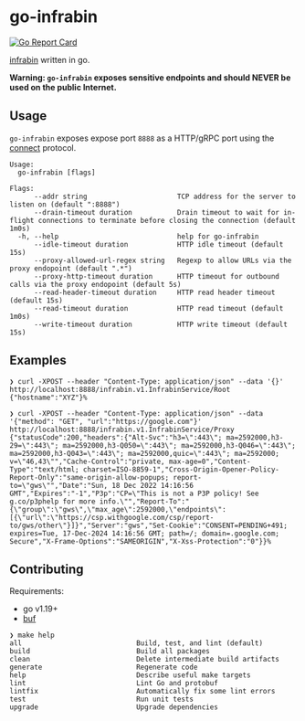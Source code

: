 # go-infrabin

[![Go Report Card](https://goreportcard.com/badge/github.com/maruina/go-infrabin)](https://goreportcard.com/report/github.com/maruina/go-infrabin)

[infrabin](https://github.com/maruina/infrabin) written in go.

**Warning: `go-infrabin` exposes sensitive endpoints and should NEVER be used on the public Internet.**

## Usage

`go-infrabin` exposes expose port `8888` as a HTTP/gRPC port using the [connect](https://connect.build/) protocol.

```console
Usage:
  go-infrabin [flags]

Flags:
      --addr string                      TCP address for the server to listen on (default ":8888")
      --drain-timeout duration           Drain timeout to wait for in-flight connections to terminate before closing the connection (default 1m0s)
  -h, --help                             help for go-infrabin
      --idle-timeout duration            HTTP idle timeout (default 15s)
      --proxy-allowed-url-regex string   Regexp to allow URLs via the proxy endopoint (default ".*")
      --proxy-http-timeout duration      HTTP timeout for outbound calls via the proxy endopoint (default 5s)
      --read-header-timeout duration     HTTP read header timeout (default 15s)
      --read-timeout duration            HTTP read timeout (default 1m0s)
      --write-timeout duration           HTTP write timeout (default 15s)
```

## Examples

```console
❯ curl -XPOST --header "Content-Type: application/json" --data '{}' http://localhost:8888/infrabin.v1.InfrabinService/Root
{"hostname":"XYZ"}%

❯ curl -XPOST --header "Content-Type: application/json" --data '{"method": "GET", "url":"https://google.com"}' http://localhost:8888/infrabin.v1.InfrabinService/Proxy
{"statusCode":200,"headers":{"Alt-Svc":"h3=\":443\"; ma=2592000,h3-29=\":443\"; ma=2592000,h3-Q050=\":443\"; ma=2592000,h3-Q046=\":443\"; ma=2592000,h3-Q043=\":443\"; ma=2592000,quic=\":443\"; ma=2592000; v=\"46,43\"","Cache-Control":"private, max-age=0","Content-Type":"text/html; charset=ISO-8859-1","Cross-Origin-Opener-Policy-Report-Only":"same-origin-allow-popups; report-to=\"gws\"","Date":"Sun, 18 Dec 2022 14:16:56 GMT","Expires":"-1","P3p":"CP=\"This is not a P3P policy! See g.co/p3phelp for more info.\"","Report-To":"{\"group\":\"gws\",\"max_age\":2592000,\"endpoints\":[{\"url\":\"https://csp.withgoogle.com/csp/report-to/gws/other\"}]}","Server":"gws","Set-Cookie":"CONSENT=PENDING+491; expires=Tue, 17-Dec-2024 14:16:56 GMT; path=/; domain=.google.com; Secure","X-Frame-Options":"SAMEORIGIN","X-Xss-Protection":"0"}}%
```

## Contributing

Requirements:

* go v1.19+
* [buf](https://docs.buf.build/installation)

```console
❯ make help
all                            Build, test, and lint (default)
build                          Build all packages
clean                          Delete intermediate build artifacts
generate                       Regenerate code
help                           Describe useful make targets
lint                           Lint Go and protobuf
lintfix                        Automatically fix some lint errors
test                           Run unit tests
upgrade                        Upgrade dependencies
```
